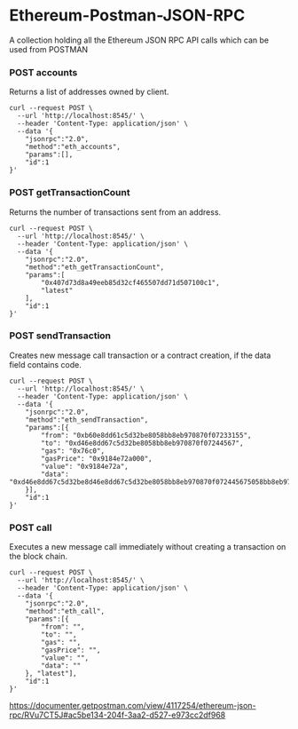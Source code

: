 # Ethereum-Postman-JSON-RPC
A collection holding all the Ethereum JSON RPC API calls which can be used from POSTMAN

### POST accounts
Returns a list of addresses owned by client.
```
curl --request POST \
  --url 'http://localhost:8545/' \
  --header 'Content-Type: application/json' \
  --data '{
	"jsonrpc":"2.0",
	"method":"eth_accounts",
	"params":[],
	"id":1
}'
```

### POST getTransactionCount
Returns the number of transactions sent from an address.
```
curl --request POST \
  --url 'http://localhost:8545/' \
  --header 'Content-Type: application/json' \
  --data '{
	"jsonrpc":"2.0",
	"method":"eth_getTransactionCount",
	"params":[
		"0x407d73d8a49eeb85d32cf465507dd71d507100c1",
		"latest"
	],
	"id":1
}'
```

### POST sendTransaction
Creates new message call transaction or a contract creation, if the data field contains code.
```
curl --request POST \
  --url 'http://localhost:8545/' \
  --header 'Content-Type: application/json' \
  --data '{
	"jsonrpc":"2.0",
	"method":"eth_sendTransaction",
	"params":[{
		"from": "0xb60e8dd61c5d32be8058bb8eb970870f07233155",
		"to": "0xd46e8dd67c5d32be8058bb8eb970870f07244567",
		"gas": "0x76c0",
		"gasPrice": "0x9184e72a000",
		"value": "0x9184e72a",
		"data": "0xd46e8dd67c5d32be8d46e8dd67c5d32be8058bb8eb970870f072445675058bb8eb970870f072445675"
	}],
	"id":1
}'
```
### POST call
Executes a new message call immediately without creating a transaction on the block chain.
```
curl --request POST \
  --url 'http://localhost:8545/' \
  --header 'Content-Type: application/json' \
  --data '{
	"jsonrpc":"2.0",
	"method":"eth_call",
	"params":[{
		"from": "",
		"to": "",
		"gas": "",
		"gasPrice": "",
		"value": "",
		"data": ""
	}, "latest"],
	"id":1
}'
```

https://documenter.getpostman.com/view/4117254/ethereum-json-rpc/RVu7CT5J#ac5be134-204f-3aa2-d527-e973cc2df968
